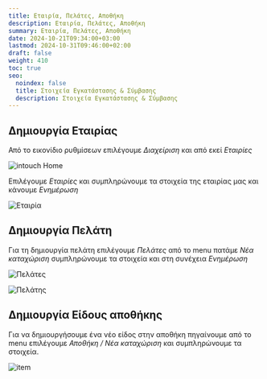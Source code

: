 ```yaml
---
title: Εταιρία, Πελάτες, Αποθήκη
description: Εταιρία, Πελάτες, Αποθήκη
summary: Εταιρία, Πελάτες, Αποθήκη
date: 2024-10-21T09:34:00+03:00
lastmod: 2024-10-31T09:46:00+02:00
draft: false
weight: 410
toc: true
seo:
  noindex: false
  title: Στοιχεία Εγκατάστασης & Σύμβασης
  description: Στοιχεία Εγκατάστασης & Σύμβασης
---
```


## Δημιουργία Εταιρίας

Από το εικονίδιο ρυθμίσεων επιλέγουμε _Διαχείριση_ και από εκεί _Εταιρίες_

![intouch Home](/images/intouchhome.jpg "inTouch Home")

Επιλέγουμε _Εταιρίες_ και συμπληρώνουμε τα στοιχεία της εταιρίας μας και κάνουμε _Ενημέρωση_

![Εταιρία](/images/intouch-002.jpg "Εταιρία")

## Δημιουργία Πελάτη

Για τη δημιουργία πελάτη επιλέγουμε _Πελάτες_ από το menu πατάμε _Νέα καταχώριση_ συμπληρώνουμε τα στοιχεία και στη συνέχεια _Ενημέρωση_

![Πελάτες](/images/customers.jpg "Πελάτες")

![Πελάτης](/images/customer.jpg "Πελάτης")

## Δημιουργία Είδους αποθήκης

Για να δημιουργήσουμε ένα νέο είδος στην αποθήκη πηγαίνουμε από το menu επιλέγουμε _Αποθήκη / Νέα καταχώριση_ και συμπληρώνουμε τα στοιχεία.

![item](/images/item.jpg "item")
